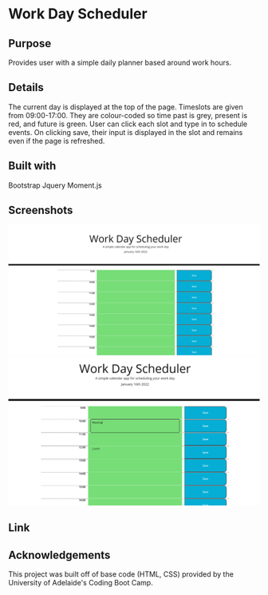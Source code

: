 # Work Day Scheduler

## Purpose

Provides user with a simple daily planner based around work hours.

## Details

The current day is displayed at the top of the page. Timeslots are given from 09:00-17:00.  They are colour-coded so time past is grey, present is red, and future is green. User can click each slot and type in to schedule events. On clicking save, their input is displayed in the slot and remains even if the page is refreshed.

## Built with

Bootstrap
Jquery
Moment.js

## Screenshots

![Screenshot1](./assets/images/screenshot1.png)
![Screenshot2](./assets/images/screenshot2.png)

## Link

## Acknowledgements

This project was built off of base code (HTML, CSS) provided by the University of Adelaide's Coding Boot Camp.
